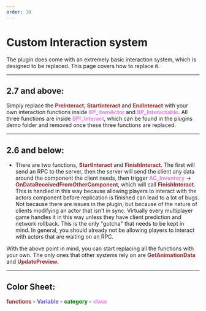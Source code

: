 ```yaml
---
order: 10
---
```


# Custom Interaction system

The plugin does come with an extremely basic interaction system, which is designed to be replaced. This page covers how to replace it.

---
## 2.7 and above:

Simply replace the <span style="color:brown">**PreInteract**</span>, <span style="color:brown">**StartInteract**</span> and <span style="color:brown">**EndInteract**</span> with your own interaction functions inside <span style="color:violet">**BP_ItemActor**</span> and <span style="color:violet">**BP_Interactable**</span>. All three functions are inside <span style="color:violet">**BPI_Interact**</span>, which can be found in the plugins demo folder and removed once these three functions are replaced.

---
## 2.6 and below:
 - There are two functions, <span style="color:brown">**StartInteract**</span> and <span style="color:brown">**FinishInteract**</span>. The first will send an RPC to the server, then the server will send the client any data around the component the client needs, then trigger <span style="color:violet">**AC_Inventory**</span> -> <span style="color:brown">**OnDataReceivedFromOtherComponent**</span>, which will call <span style="color:brown">**FinishInteract**</span>.
 This is handled in this way because allowing players to interact with the actors component before replication is finished can lead to a lot of bugs. Not because there are issues in the plugin, but because of the nature of clients modifying an actor that isn't in sync. Virtually every multiplayer game handles it in this way unless they have client prediction and network rollback.
 This is the only "gotcha" that needs to be kept in mind. In general, you should already not be allowing players to interact with actors that are waiting on an RPC.


With the above point in mind, you can start replacing all the functions with your own. The only ones that other systems rely on are <span style="color:brown">**GetAnimationData**</span> and <span style="color:brown">**UpdatePreview**</span>.

---
## Color Sheet:
<span style="color:brown">**functions**</span> - <span style="color:slateblue">**Variable**</span> - <span style="color:green">**category**</span> - <span style="color:violet">**class**</span>
